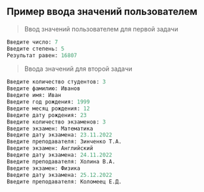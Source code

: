 ## Пример ввода значений пользователем

> Ввод значений пользователем для первой задачи
```python
Введите число: 7
Введите степень: 5
Результат равен: 16807
```

> Ввода значений для второй задачи
```python
Введите количество студентов: 3
Введите фамилию: Иванов
Введите имя: Иван
Введите год рождения: 1999
Введите месяц рождения: 12
Введите дату рождения: 23
Введите количество экзаменов: 3
Введите экзамен: Математика
Введите дату экзамена: 23.11.2022
Введите преподавателя: Зинченко Т.А.
Введите экзамен: Английский
Введите дату экзамена: 24.11.2022
Введите преподавателя: Холина В.А.
Введите экзамен: Физика
Введите дату экзамена: 25.12.2022
Введите преподавателя: Коломеец Е.Д.
```

